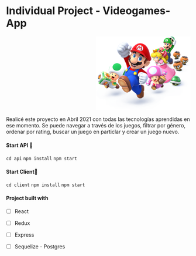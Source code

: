 
# Individual Project - Videogames-App

<p align="right">
  <img height="200" src="./videogame.png" />
</p>

Realicé este proyecto en Abril 2021 con todas las tecnologías aprendidas en ese momento. Se puede navegar a través de los juegos, filtrar por género, ordenar por rating, buscar un juego en particlar y crear un juego nuevo.

#### Start API 🔧
`cd api`
`npm install`
`npm start`

#### Start Client🔧
`cd client`
`npm install`
`npm start`

#### Project built with
- [ ] React
- [ ] Redux
- [ ] Express
- [ ] Sequelize - Postgres


